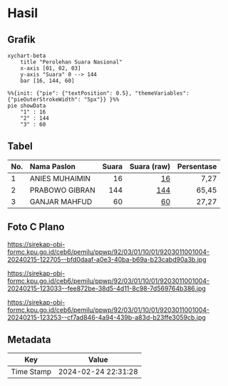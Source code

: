 # Hasil

## Grafik

```mermaid
xychart-beta
    title "Perolehan Suara Nasional"
    x-axis [01, 02, 03]
    y-axis "Suara" 0 --> 144
    bar [16, 144, 60]
```

```mermaid
%%{init: {"pie": {"textPosition": 0.5}, "themeVariables": {"pieOuterStrokeWidth": "5px"}} }%%
pie showData
    "1" : 16
    "2" : 144
    "3" : 60
```

## Tabel

| No. | Nama Paslon    | Suara | Suara (raw) | Persentase |
|:--- |:-------------- | -----:| -----------:| ----------:|
| 1   | ANIES MUHAIMIN | 16    | [16][p-1]   | 7,27       |
| 2   | PRABOWO GIBRAN | 144   | [144][p-2]  | 65,45      |
| 3   | GANJAR MAHFUD  | 60    | [60][p-3]   | 27,27      |


[p-1]: https://github.com/gigit-pemilu/pemilu-2024/blob/main/pilpres/hitung-suara/sub/92-papua-barat/sub/03-fak-fak/sub/01-fak-fak/sub/1001-fak-fak-selatan/sub/004-tps/sub/paslon-1.txt
[p-2]: https://github.com/gigit-pemilu/pemilu-2024/blob/main/pilpres/hitung-suara/sub/92-papua-barat/sub/03-fak-fak/sub/01-fak-fak/sub/1001-fak-fak-selatan/sub/004-tps/sub/paslon-2.txt
[p-3]: https://github.com/gigit-pemilu/pemilu-2024/blob/main/pilpres/hitung-suara/sub/92-papua-barat/sub/03-fak-fak/sub/01-fak-fak/sub/1001-fak-fak-selatan/sub/004-tps/sub/paslon-3.txt

## Foto C Plano

https://sirekap-obj-formc.kpu.go.id/ceb6/pemilu/ppwp/92/03/01/10/01/9203011001004-20240215-122705--bfd0daaf-a0e3-40ba-b69a-b23cabd90a3b.jpg

https://sirekap-obj-formc.kpu.go.id/ceb6/pemilu/ppwp/92/03/01/10/01/9203011001004-20240215-123033--fee872be-38d5-4d11-8c98-7d569764b386.jpg

https://sirekap-obj-formc.kpu.go.id/ceb6/pemilu/ppwp/92/03/01/10/01/9203011001004-20240215-123253--cf7ad846-4a94-439b-a83d-b23ffe3059cb.jpg


## Metadata

| Key        | Value               |
| ---------- | ------------------- |
| Time Stamp | 2024-02-24 22:31:28 |



